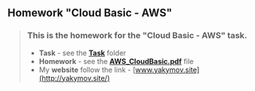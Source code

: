 ## Homework "Cloud Basic - AWS"

> ### This is the homework for the "Cloud Basic - AWS" task.
> - **Task** - see the [**Task**](https://github.com/thestig1990/epam-devops-fundamentals_L1/tree/main/05_Cloud_Basic/AWS/Task) folder
> - **Homework** - see the [**AWS_CloudBasic.pdf**](https://github.com/thestig1990/epam-devops-fundamentals_L1/blob/main/05_Cloud_Basic/AWS/AWS_CloudBasic.pdf) file
> - My **website** follow the link -  [www.yakymov.site](http://yakymov.site/)